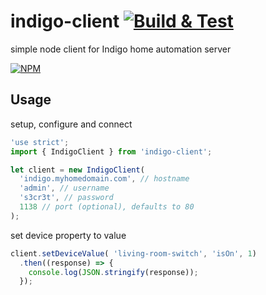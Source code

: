 indigo-client [![Build & Test](https://github.com/yamanote1138/indigo-client/actions/workflows/build-and-test.yml/badge.svg?branch=main)](https://github.com/yamanote1138/indigo-client/actions/workflows/build-and-test.yml)
=============

simple node client for Indigo home automation server

[![NPM](https://nodei.co/npm/indigo-client.png?compact=true)](https://nodei.co/npm/indigo-client/)

## Usage

setup, configure and connect
```javascript
'use strict';
import { IndigoClient } from 'indigo-client';

let client = new IndigoClient(
  'indigo.myhomedomain.com', // hostname
  'admin', // username
  's3cr3t', // password
  1138 // port (optional), defaults to 80
);
```

set device property to value
```javascript
client.setDeviceValue( 'living-room-switch', 'isOn', 1)
  .then((response) => {
    console.log(JSON.stringify(response));
  });
```
